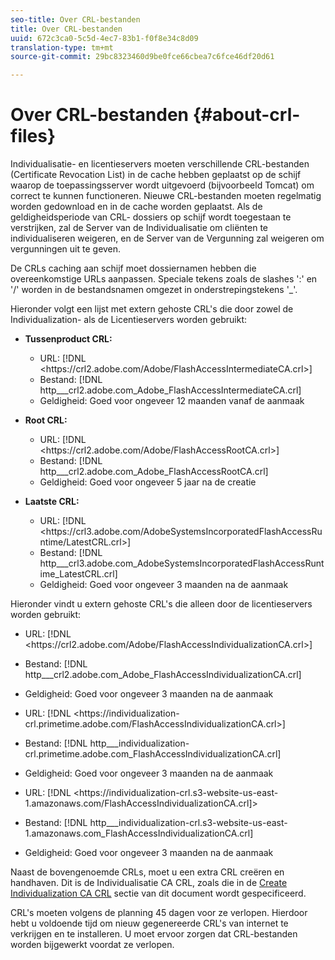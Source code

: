 ```yaml
---
seo-title: Over CRL-bestanden
title: Over CRL-bestanden
uuid: 672c3ca0-5c5d-4ec7-83b1-f0f8e34c8d09
translation-type: tm+mt
source-git-commit: 29bc8323460d9be0fce66cbea7c6fce46df20d61

---
```



# Over CRL-bestanden {#about-crl-files}

Individualisatie- en licentieservers moeten verschillende CRL-bestanden (Certificate Revocation List) in de cache hebben geplaatst op de schijf waarop de toepassingsserver wordt uitgevoerd (bijvoorbeeld Tomcat) om correct te kunnen functioneren. Nieuwe CRL-bestanden moeten regelmatig worden gedownload en in de cache worden geplaatst. Als de geldigheidsperiode van CRL- dossiers op schijf wordt toegestaan te verstrijken, zal de Server van de Individualisatie om cliënten te individualiseren weigeren, en de Server van de Vergunning zal weigeren om vergunningen uit te geven.

De CRLs caching aan schijf moet dossiernamen hebben die overeenkomstige URLs aanpassen. Speciale tekens zoals de slashes &#39;:&#39; en &#39;/&#39; worden in de bestandsnamen omgezet in onderstrepingstekens &#39;_&#39;.

Hieronder volgt een lijst met extern gehoste CRL&#39;s die door zowel de Individualization- als de Licentieservers worden gebruikt:

* **Tussenproduct CRL:**

   * URL: [!DNL <ht<span></span>tps://crl2.adobe.com/Adobe/FlashAccessIntermediateCA.crl>]
   * Bestand: [!DNL http___crl2.adobe.com_Adobe_FlashAccessIntermediateCA.crl]
   * Geldigheid: Goed voor ongeveer 12 maanden vanaf de aanmaak

* **Root CRL:**

   * URL: [!DNL <ht<span></span>tps://crl2.adobe.com/Adobe/FlashAccessRootCA.crl>]
   * Bestand: [!DNL http___crl2.adobe.com_Adobe_FlashAccessRootCA.crl]
   * Geldigheid: Goed voor ongeveer 5 jaar na de creatie

* **Laatste CRL:**

   * URL: [!DNL <ht<span></span>tps://crl3.adobe.com/AdobeSystemsIncorporatedFlashAccessRuntime/LatestCRL.crl>]
   * Bestand: [!DNL http___crl3.adobe.com_AdobeSystemsIncorporatedFlashAccessRuntime_LatestCRL.crl]
   * Geldigheid: Goed voor ongeveer 3 maanden na de aanmaak

Hieronder vindt u extern gehoste CRL&#39;s die alleen door de licentieservers worden gebruikt:

* URL: [!DNL <ht<span></span>tps://crl2.adobe.com/Adobe/FlashAccessIndividualizationCA.crl>]
* Bestand: [!DNL http___crl2.adobe.com_Adobe_FlashAccessIndividualizationCA.crl]
* Geldigheid: Goed voor ongeveer 3 maanden na de aanmaak

* URL: [!DNL <ht<span></span>tps://individualization-crl.primetime.adobe.com/FlashAccessIndividualizationCA.crl>]
* Bestand: [!DNL http___individualization-crl.primetime.adobe.com_FlashAccessIndividualizationCA.crl]
* Geldigheid: Goed voor ongeveer 3 maanden na de aanmaak

* URL: [!DNL <ht<span></span>tps://individualization-crl.s3-website-us-east-1.amazonaws.com/FlashAccessIndividualizationCA.crl]>
* Bestand: [!DNL http___individualization-crl.s3-website-us-east-1.amazonaws.com_FlashAccessIndividualizationCA.crl]
* Geldigheid: Goed voor ongeveer 3 maanden na de aanmaak

Naast de bovengenoemde CRLs, moet u een extra CRL creëren en handhaven. Dit is de Individualisatie CA CRL, zoals die in de [Create Individualization CA CRL](../../../on-premises-i15n-server/server-configuration-section/server-properties/create-i15n-ca-crl.md) sectie van dit document wordt gespecificeerd.

CRL&#39;s moeten volgens de planning 45 dagen voor ze verlopen. Hierdoor hebt u voldoende tijd om nieuw gegenereerde CRL&#39;s van internet te verkrijgen en te installeren. U moet ervoor zorgen dat CRL-bestanden worden bijgewerkt voordat ze verlopen.
